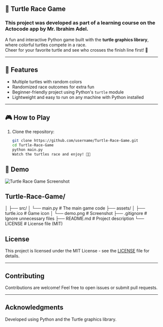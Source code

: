 
## 🐢 Turtle Race Game

### This project was developed as part of a learning course on the **Actocode app** by Mr. Ibrahim Adel.


A fun and interactive Python game built with the **turtle graphics library**, where colorful turtles compete in a race.  
Cheer for your favorite turtle and see who crosses the finish line first! 🎉

---

## 🚀 Features
- Multiple turtles with random colors  
- Randomized race outcomes for extra fun  
- Beginner-friendly project using Python's `turtle` module  
- Lightweight and easy to run on any machine with Python installed  

---

## 🎮 How to Play
1. Clone the repository:
   ```bash
   git clone https://github.com/username/Turtle-Race-Game.git
   cd Turtle-Race-Game
   python main.py
   Watch the turtles race and enjoy! 🐢🏁
## 📸 Demo
![Turtle Race Game Screenshot](assets/demo.png)


## Turtle-Race-Game/
│
├── src/
│   └── main.py          # The main game code
├── assets/
│   ├── turtle.ico       # Game icon
│   └── demo.png         # Screenshot 
├── .gitignore           # Ignore unnecessary files
├── README.md            # Project description
└── LICENSE              # License file (MIT)
## License

This project is licensed under the MIT License - see the [LICENSE](LICENSE) file for details.

---

## Contributing

Contributions are welcome! Feel free to open issues or submit pull requests.

---

## Acknowledgments
Developed using Python and the Turtle graphics library.

